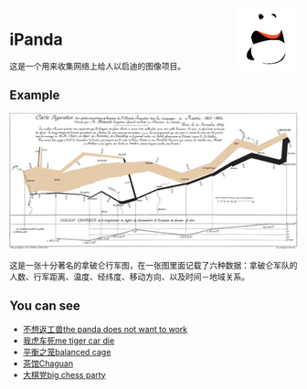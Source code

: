 <img src="logo/panda.png" align="right" height="110"/>

# iPanda

这是一个用来收集网络上给人以启迪的图像项目。

## Example

![famous map](main_page.png)

这是一张十分著名的拿破仑行军图，在一张图里面记载了六种数据：拿破仑军队的人数、行军距离、温度、经纬度、移动方向、以及时间－地域关系。

## You can see

* [不想返工兽the panda does not want to work](/the_work_panda_story)
* [我虎车死me tiger car die](/the_cat_open_the_car)
* [平衡之笼balanced cage](/balanced_cage)
* [茶馆Chaguan](/Chaguan)
* [大棋党big chess party](big_chess_party)
